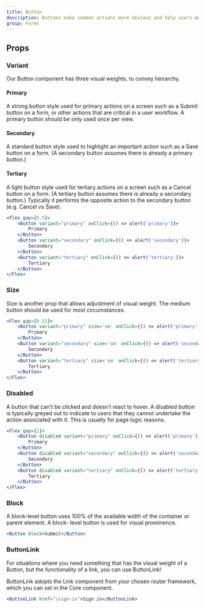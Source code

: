 ```yaml
---
title: Button
description: Buttons make common actions more obvious and help users more easily perform them. Buttons use labels and sometimes icons to communicate the action that will occur when the user touches them.
group: Forms
---
```


## Props

### Variant

Our Button component has three visual weights, to convey heirarchy.

#### Primary

A strong button style used for primary actions on a screen such as a Submit button on a form, or other actions that are critical in a user workflow. A primary button should be only used once per view.

#### Secondary

A standard button style used to highlight an important action such as a Save button on a form. (A secondary button assumes there is already a primary button.)

#### Tertiary

A light button style used for tertiary actions on a screen such as a Cancel button on a form. (A tertiary button assumes there is already a secondary button.) Typically it performs the opposite action to the secondary button (e.g. Cancel vs Save).

```jsx live
<Flex gap={0.5}>
	<Button variant="primary" onClick={() => alert('primary')}>
		Primary
	</Button>
	<Button variant="secondary" onClick={() => alert('secondary')}>
		Secondary
	</Button>
	<Button variant="tertiary" onClick={() => alert('tertiary')}>
		Tertiary
	</Button>
</Flex>
```

### Size
Size is another prop that allows adjustment of visual weight. The medium button should be used for most circumstances.

```jsx live
<Flex gap={0.25}>
	<Button variant="primary" size='sm' onClick={() => alert('primary')}>
		Primary
	</Button>
	<Button variant="secondary" size='sm' onClick={() => alert('secondary')}>
		Secondary
	</Button>
	<Button variant="tertiary" size='sm' onClick={() => alert('tertiary')}>
		Tertiary
	</Button>
</Flex>
```

### Disabled

A button that can’t be clicked and doesn’t react to hover. A disabled button is typically greyed out to indicate to users that they cannot undertake the action associated with it. This is usually for page logic reasons.

```jsx live
<Flex gap={1}>
	<Button disabled variant="primary" onClick={() => alert('primary')}>
		Primary
	</Button>
	<Button disabled variant="secondary" onClick={() => alert('secondary')}>
		Secondary
	</Button>
	<Button disabled variant="tertiary" onClick={() => alert('tertiary')}>
		Tertiary
	</Button>
</Flex>
```

### Block

A block-level button uses 100% of the available width of the container or parent element. A block- level button is used for visual prominence.

```jsx live
<Button block>Submit</Button>
```

### ButtonLink

For situations where you need something that has the visual weight of a Button, but the functionality of a link, you can use ButtonLink!

ButtonLink adopts the Link component from your chosen router framework, which you can set in the Core component.

```jsx live
<ButtonLink href="/sign-in">Sign in</ButtonLink>
```
